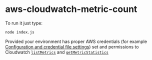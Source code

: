 # aws-cloudwatch-metric-count

To run it just type:

    node index.js

Provided your environment has proper AWS credentials (for example [Configuration and credential file settings](https://docs.aws.amazon.com/cli/latest/userguide/cli-configure-files.html)) set and permissions to Cloudwatch [`listMetrics`](https://docs.aws.amazon.com/AWSJavaScriptSDK/latest/AWS/CloudWatch.html#listMetrics-property) and [`getMetricStatistics`](https://docs.aws.amazon.com/AWSJavaScriptSDK/latest/AWS/CloudWatch.html#getMetricStatistics-property)
